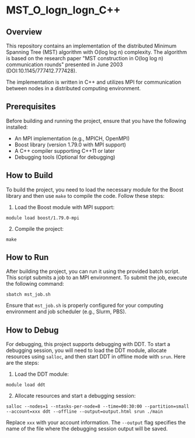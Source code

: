 # MST_O_logn_logn_C++


## Overview

This repository contains an implementation of the distributed Minimum Spanning Tree (MST) algorithm with O(log log n) complexity. The algorithm is based on the research paper "MST construction in O(log log n) communication rounds" presented in June 2003 (DOI:10.1145/777412.777428).

The implementation is written in C++ and utilizes MPI for communication between nodes in a distributed computing environment.

## Prerequisites

Before building and running the project, ensure that you have the following installed:
- An MPI implementation (e.g., MPICH, OpenMPI)
- Boost library (version 1.79.0 with MPI support)
- A C++ compiler supporting C++11 or later
- Debugging tools (Optional for debugging)

## How to Build

To build the project, you need to load the necessary module for the Boost library and then use `make` to compile the code. Follow these steps:

1. Load the Boost module with MPI support:
```
module load boost/1.79.0-mpi
```

2. Compile the project:
```
make
```

## How to Run

After building the project, you can run it using the provided batch script. This script submits a job to an MPI environment. To submit the job, execute the following command:
```
sbatch mst_job.sh
```

Ensure that `mst_job.sh` is properly configured for your computing environment and job scheduler (e.g., Slurm, PBS).

## How to Debug

For debugging, this project supports debugging with DDT. To start a debugging session, you will need to load the DDT module, allocate resources using `salloc`, and then start DDT in offline mode with `srun`. Here are the steps:

1. Load the DDT module:
```
module load ddt
```

2. Allocate resources and start a debugging session:
```
salloc --nodes=1 --ntasks-per-node=8 --time=00:30:00 --partition=small --account=xxx ddt --offline --output=output.html srun ./main
```

Replace `xxx` with your account information. The `--output` flag specifies the name of the file where the debugging session output will be saved.
